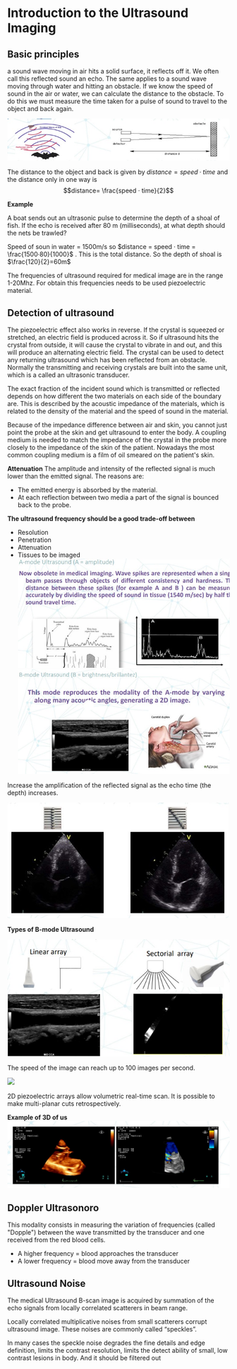 # Introduction to the Ultrasound Imaging

## **Basic principles**

a sound wave moving in air hits a solid surface, it reflects off it. We often call this reflected sound an echo. The same applies to a sound wave moving through water
and hitting an obstacle.
If we know the speed of sound in the air or water, we can calculate the distance to the obstacle. To do this we must measure the time taken for a pulse of sound to travel to the object and back again.

![](Img\t1\ultrasound.jpg)

The distance to the object and back is given by $distance = speed·time$ and the distance only in one way is $$distance= \frac{speed · time}{2}$$

**Example**

A boat sends out an ultrasonic pulse to determine the depth of a shoal of fish. If the echo is received after 80 m (milliseconds), at what depth should the nets be trawled?

Speed of soun in water = 1500m/s so $distance = speed · time = \frac{1500·80}{1000}$ . This is the total distance. So the depth of shoal is $\frac{120}{2}=60m$

The frequencies of ultrasound required for medical image are in the range 1-20Mhz. For obtain this frequencies needs to be used piezoelectric material. 

## **Detection of ultrasound**
The piezoelectric effect also works in reverse. If the crystal is squeezed or stretched, an electric field is produced across it. So if ultrasound hits the crystal from outside, it will cause the crystal to vibrate in and out, and this will produce an alternating electric field.
The crystal can be used to detect any returning ultrasound which has been reflected from an obstacle. Normally the transmitting and receiving crystals are built into the same unit, which is a called an ultrasonic transducer.

The exact fraction of the incident sound which is transmitted or reflected depends on how different the two materials on each side of the boundary are. This is described by the acoustic impedance of the materials, which is related to the density of the material and the speed of sound in the material.

Because of the impedance difference between air and skin, you cannot just point the probe at the skin and get ultrasound to enter the body. A coupling medium is needed to match the impedance of the crystal in the probe more closely to the impedance of the skin of the patient. Nowadays the most common coupling medium is a film of oil smeared on the patient's skin.

**Attenuation**
The amplitude and intensity of the reflected signal is much lower than the emitted signal. The reasons are:
* The emitted energy is absorbed by the material.
* At each reflection between two media a part of the signal is bounced back to the probe.

**The ultrasound frequency should be a good trade-off between**
* Resolution
* Penetration
* Attenuation
* Tissues to be imaged
![](Img\t1\a-mode.jpg)
![](Img\t1\b-ultrasound.jpg)

Increase the amplification of the reflected signal as the echo time (the depth) increases.

![](Img\t1\ultrasound2.jpg)

**Types of B-mode Ultrasound**

![](Img\t1\t-ultrasound.jpg)

The speed of the image can reach up to 100 images per second. 

![](Img\t1\m-mode)

2D piezoelectric arrays allow volumetric real-time scan. It is possible to make
multi-planar cuts retrospectively.

**Example of 3D of us**
![](Img\t1\ex-3d.jpg)


## **Doppler Ultrasonoro**

This modality consists in measuring the variation of frequencies (called "Dopple") between the wave transmitted by the transducer and one received from the red blood cells. 

* A higher frequency = blood approaches the transducer
* A lower frequency = blood move away from the transducer

## **Ultrasound Noise**

The medical Ultrasound B-scan image is acquired by summation of the echo signals from locally correlated scatterers in beam range.

Locally correlated multiplicative noises from small scatterers corrupt ultrasound image. These noises are commonly called “speckles”.

In many cases the speckle noise degrades the fine details and edge definition, limits the contrast resolution, limits the detect ability of small, low contrast lesions in body. And it should be filtered out
